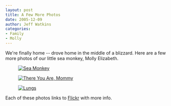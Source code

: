 ```yaml
---
layout: post
title: A Few More Photos
date: 2005-12-09
author: Jeff Watkins
categories:
- Family
- Molly
---
```


We're finally home -- drove home in the middle of a blizzard. Here are a few more photos of our little sea monkey, Molly Elizabeth.

<figure><a href="http://www.flickr.com/photo.gne?id=71932447"><img class="photo" src="http://static.flickr.com/20/71932447_7180f12bfc.jpg" alt="Sea Monkey" border="0"></a></figure>

<figure><a href="http://www.flickr.com/photo.gne?id=71932440"><img class="photo" src="http://static.flickr.com/35/71932440_ed3f8b990c.jpg" alt="There You Are, Mommy" border="0"></a></figure>

<figure><a href="http://www.flickr.com/photo.gne?id=71932437"><img class="photo" src="http://static.flickr.com/35/71932437_8c3e2dfb03.jpg" alt="Lungs" border="0"></a></figure>

Each of these photos links to [Flickr](http://flickr.com/) with more info.
